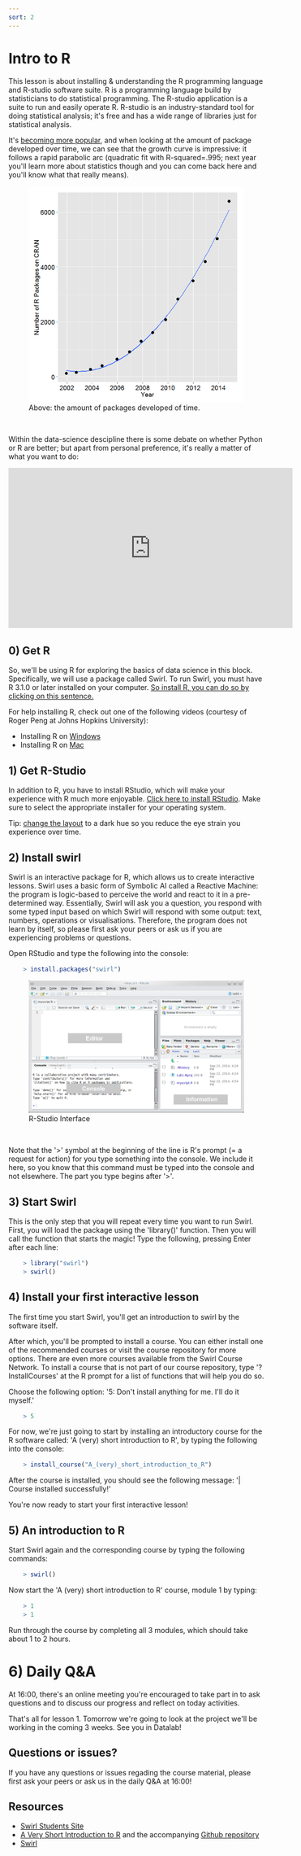 ```yaml
---
sort: 2
---
```

# Intro to R

This lesson is about installing & understanding the R programming language and R-studio software suite. R is a programming language build by statisticians to do statistical programming. The R-studio application is a suite to run and easily operate R. R-studio is an industry-standard tool for doing statistical analysis; it's free and has a wide range of libraries just for statistical analysis.

It's [becoming more popular](http://r4stats.com/articles/popularity/), and when looking at the amount of package developed over time, we can see that the growth curve is impressive: it follows a rapid parabolic arc (quadratic fit with R-squared=.995; next year you'll learn more about statistics though and you can come back here and you'll know what that really means).


<figure>
    <img src=".\assets\PackagesOnCranOverTime.png" />
    <figcaption>Above: the amount of packages developed of time.</figcaption>
</figure>
<br>

Within the data-science descipline there is some debate on whether Python or R are better; but apart from personal preference, it's really a matter of what you want to do:
<iframe width="560" height="315" src="https://www.youtube.com/embed/1gdKC5O0Pwc" title="YouTube video player" frameborder="0" allow="accelerometer; autoplay; clipboard-write; encrypted-media; gyroscope; picture-in-picture" allowfullscreen></iframe>

## 0) Get R
So, we'll be using R for exploring the basics of data science in this block. Specifically, we will use a package called Swirl. To run Swirl, you must have R 3.1.0 or later installed on your computer. [So install R, you can do so by clicking on this sentence.](https://cran.rstudio.com/)

For help installing R, check out one of the following videos (courtesy of Roger Peng at Johns Hopkins University):
- Installing R on [Windows](https://youtu.be/mfGFv-iB724)
- Installing R on [Mac](https://youtu.be/Icawuhf0Yqo)

## 1) Get R-Studio
In addition to R, you have to install RStudio, which will make your experience with R much more enjoyable.
[Click here to install RStudio](https://www.rstudio.com/products/rstudio/download/). Make sure to select the appropriate installer for your operating system.

Tip: [change the layout](https://youtu.be/7LkAe4oAlP4) to a dark hue so you reduce the eye strain you experience over time.

## 2) Install swirl
Swirl is an interactive package for R, which allows us to create interactive lessons. Swirl uses a basic form of Symbolic AI called a Reactive Machine: the program is logic-based to perceive the world and react to it in a pre-determined way. Essentially, Swirl will ask you a question, you respond with some typed input based on which Swirl will respond with some output: text, numbers, operations or visualisations. Therefore, the program does not learn by itself, so please first ask your peers or ask us if you are experiencing problems or questions.

Open RStudio and type the following into the console:
```R
	> install.packages("swirl")
```


<figure>
    <img src=".\assets\rstudio2.png" />
    <figcaption>R-Studio Interface</figcaption>
</figure>
<br>

Note that the '>' symbol at the beginning of the line is R's prompt (= a request for action) for you type something into the console. We include it here, so you know that this command must be typed into the console and not elsewhere. The part you type begins after '>'.

## 3) Start Swirl
This is the only step that you will repeat every time you want to run Swirl. First, you will load the package using the 'library()' function. Then you will call the function that starts the magic! Type the following, pressing Enter after each line:
```R
	> library("swirl")
	> swirl()
```

## 4) Install your first interactive lesson
The first time you start Swirl, you'll get an introduction to swirl by the software itself.

After which, you'll be prompted to install a course. You can either install one of the recommended courses or visit the course repository for more options. There are even more courses available from the Swirl Course Network. To install a course that is not part of our course repository, type '?InstallCourses' at the R prompt for a list of functions that will help you do so.

Choose the following option: '5: Don't install anything for me. I'll do it myself.'
```R
	> 5
```

For now, we're just going to start by installing an introductory course for the R software called: 'A (very) short introduction to R', by typing the following into the console:
```R
	> install_course("A_(very)_short_introduction_to_R")
```
After the course is installed, you should see the following message:
'| Course installed successfully!'

You're now ready to start your first interactive lesson!

## 5) An introduction to R
Start Swirl again and the corresponding course by typing the following commands:
```R
	> swirl()
```
Now start the 'A (very) short introduction to R' course, module 1 by typing:
```R
	> 1
	> 1
```
Run through the course by completing all 3 modules, which should take about 1 to 2 hours.

# 6) Daily Q&A
At 16:00, there's an online meeting you're encouraged to take part in to ask questions and to discuss our progress and reflect on today activities.

That's all for lesson 1. Tomorrow we're going to look at the project we'll be working in the coming 3 weeks. See you in Datalab!


## Questions or issues?
If you have any questions or issues regading the course material, please first ask your peers or ask us in the daily Q&A at 16:00!

## Resources
- [Swirl Students Site](https://swirlstats.com/students.html)
- [A Very Short Introduction to R](http://swirlstats.com/scn/A_(very)_short_introduction_to_R.html) and the accompanying [Github repository](https://github.com/ClaudiaBrauer/A-very-short-introduction-to-R/blob/master/documents/A%20(very)%20short%20introduction%20to%20R.pdf)
- [Swirl](https://swirlstats.com/help.html)
